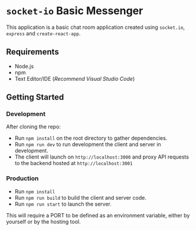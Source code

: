 # `socket-io` Basic Messenger

This application is a basic chat room application created using `socket.io`, `express` and `create-react-app`.

## Requirements

* Node.js
* npm
* Text Editor/IDE (*Recommend Visual Studio Code*)

## Getting Started

### Development

After cloning the repo:

* Run `npm install` on the root directory to gather dependencies.
* Run `npm run dev` to run development the client and server in development.
* The client will launch on `http://localhost:3000` and proxy API requests to the backend hosted at `http://localhost:3001`

###  Production

* Run `npm install`
* Run `npm run build` to build the client and server code.
* Run `npm run start` to launch the server.

This will require a PORT to be defined as an environment variable, either by yourself or by the hosting tool.

